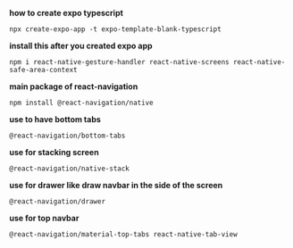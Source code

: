 **how to create expo typescript**

```
npx create-expo-app -t expo-template-blank-typescript
```

**install this after you created expo app**

```
npm i react-native-gesture-handler react-native-screens react-native-safe-area-context
```

**main package of react-navigation**

```
npm install @react-navigation/native
```

**use to have bottom tabs**

```
@react-navigation/bottom-tabs
```

**use for stacking screen**

```
@react-navigation/native-stack
```

**use for drawer like draw navbar in the side of the screen**

```
@react-navigation/drawer
```

**use for top navbar**

```
@react-navigation/material-top-tabs react-native-tab-view
```
